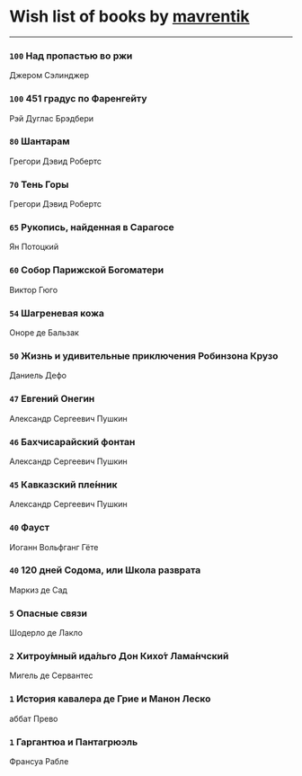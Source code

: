 # Wish list of books by [mavrentik](http://vk.com/id200666735)
---

### `100` Над пропастью во ржи
Джером Сэлинджер

### `100` 451 градус по Фаренгейту
Рэй Дуглас Брэдбери

### `80` Шантарам
Грегори Дэвид Робертс

### `70` Тень Горы
Грегори Дэвид Робертс

### `65` Рукопись, найденная в Сарагосе
Ян Потоцкий

### `60` Собор Парижской Богоматери
Виктор Гюго

### `54` Шагреневая кожа
Оноре де Бальзак

### `50` Жизнь и удивительные приключения Робинзона Крузо
Даниель Дефо

### `47` Евгений Онегин
Александр Сергеевич Пушкин

### `46` Бахчисарайский фонтан
Александр Сергеевич Пушкин

### `45` Кавказский пле́нник
Александр Сергеевич Пушкин

### `40` Фауст
Иоганн Вольфганг Гёте

### `40` 120 дней Содома, или Школа разврата
Маркиз де Сад

### `5` Опасные связи
Шодерло де Лакло

### `2` Хитроу́мный ида́льго Дон Кихо́т Лама́нчский
Мигель де Сервантес

### `1` История кавалера де Грие и Манон Леско
аббат Прево

### `1` Гаргантюа и Пантагрюэль
Франсуа Рабле

